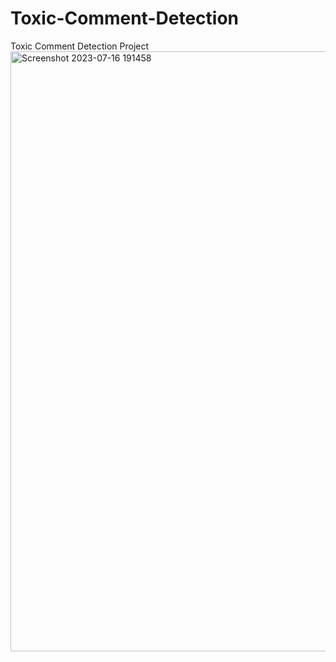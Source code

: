 # Toxic-Comment-Detection
Toxic Comment Detection Project
<img width="960" alt="Screenshot 2023-07-16 191458" src="https://github.com/Archeesingh/Toxic-Comment-Detection/assets/108546908/48493c2d-e27f-48e6-ad13-3e5de25b7b3b">
